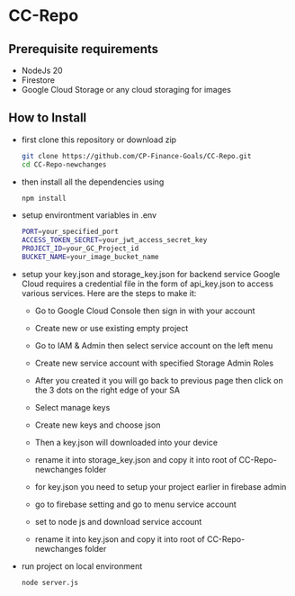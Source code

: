 # CC-Repo  
## Prerequisite requirements  
- NodeJs 20  
- Firestore 
- Google Cloud Storage or any cloud storaging for images  

## How to Install  
- first clone this repository or download zip  
  
  ```bash
  git clone https://github.com/CP-Finance-Goals/CC-Repo.git
  cd CC-Repo-newchanges
- then install all the dependencies using  

  ```bash
  npm install
- setup environtment variables in .env  

  ```bash
  PORT=your_specified_port
  ACCESS_TOKEN_SECRET=your_jwt_access_secret_key
  PROJECT_ID=your_GC_Project_id
  BUCKET_NAME=your_image_bucket_name
- setup your key.json and storage_key.json for backend service
  Google Cloud requires a credential file in the form of api_key.json to access various services. Here are the steps to make it:
  - Go to Google Cloud Console then sign in with your account
  - Create new or use existing empty project
  - Go to IAM & Admin then select service account on the left menu
  - Create new service account with specified Storage Admin Roles
  - After you created it you will go back to previous page then click on the 3 dots on the right edge of your SA
  - Select manage keys
  - Create new keys and choose json
  - Then a key.json will downloaded into your device
  - rename it into storage_key.json and copy it into root of CC-Repo-newchanges folder

  - for key.json you need to setup your project earlier in firebase admin
  - go to firebase setting and go to menu service account
  - set to node js and download service account
  - rename it into key.json and copy it into root of CC-Repo-newchanges folder
- run project on local environment
  ```bash
  node server.js
  ```






  
